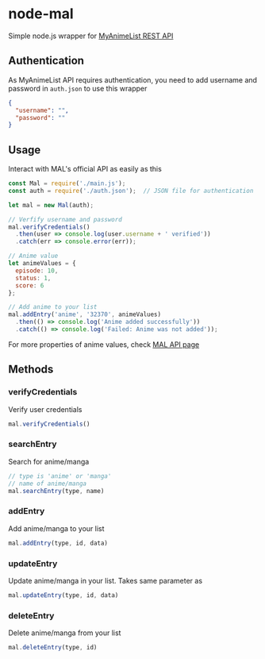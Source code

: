 # node-mal

Simple node.js wrapper for [MyAnimeList REST API](https://myanimelist.net/modules.php?go=api)

## Authentication
As MyAnimeList API requires authentication, you need to add username and password in `auth.json` to use this wrapper
```json
{
  "username": "",
  "password": ""
}
```

## Usage
Interact with MAL's official API as easily as this
```js
const Mal = require('./main.js');
const auth = require('./auth.json');  // JSON file for authentication

let mal = new Mal(auth);

// Verfify username and password
mal.verifyCredentials()
  .then(user => console.log(user.username + ' verified'))
  .catch(err => console.error(err));

// Anime value
let animeValues = {
  episode: 10,
  status: 1,
  score: 6
};

// Add anime to your list
mal.addEntry('anime', '32370', animeValues)
  .then(() => console.log('Anime added successfully'))
  .catch(() => console.log('Failed: Anime was not added'));
```

For more properties of anime values, check [MAL API page](https://myanimelist.net/modules.php?go=api#animevalues)

## Methods

### verifyCredentials
Verify user credentials
```js
mal.verifyCredentials()
```
### searchEntry
Search for anime/manga
```js
// type is 'anime' or 'manga'
// name of anime/manga
mal.searchEntry(type, name)
```

### addEntry
Add anime/manga to your list
```js
mal.addEntry(type, id, data)
```

### updateEntry
Update anime/manga in your list. Takes same parameter as
```js
mal.updateEntry(type, id, data)
```

### deleteEntry
Delete anime/manga from your list
```js
mal.deleteEntry(type, id)
```

